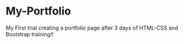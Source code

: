 # My-Portfolio

My First trial creating a portfolio page after 3 days of HTML-CSS and Bootstrap training!!
